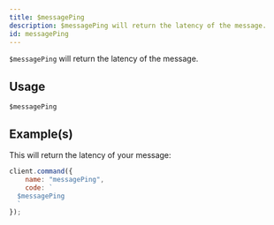 ```yaml
---
title: $messagePing
description: $messagePing will return the latency of the message.
id: messagePing
---
```


`$messagePing` will return the latency of the message.

## Usage

```aoi
$messagePing
```

## Example(s)

This will return the latency of your message:

```javascript
client.command({
    name: "messagePing",
    code: `
  $messagePing
  `
});
```
